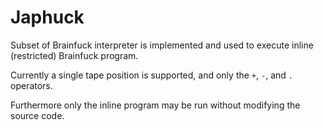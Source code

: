 # Japhuck

Subset of Brainfuck interpreter is implemented and used to execute inline (restricted) Brainfuck program.

Currently a single tape position is supported, and only the `+`, `-`, and `.` operators.

Furthermore only the inline program may be run without modifying the source code.
